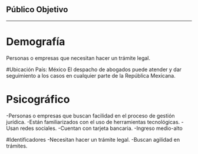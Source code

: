 ## Público Objetivo
___
# Demografía
Personas o empresas que necesitan hacer un trámite legal.

#Ubicación
País: México
El despacho de abogados puede atender y dar seguimiento a los casos en cualquier parte de la República Mexicana.

# Psicográfico
-Personas o empresas que buscan facilidad en el proceso de gestión jurídica.
-Están familiarizados con el uso de herramientas tecnológicas.
-Usan redes sociales.
-Cuentan con tarjeta bancaria.
-Ingreso medio-alto

#Identificadores
-Necesitan hacer un trámite legal.
-Buscan agilidad en trámites.
